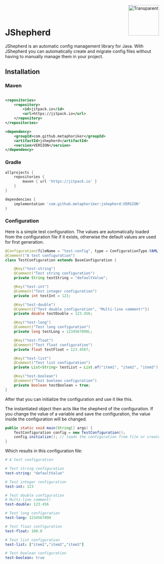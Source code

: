 <img src="https://github.com/user-attachments/assets/eea2b422-1ea0-44ac-b1b6-22070de6f363" alt="Transparent" width="100" height="100" align="right" />
<br><br>

# JShepherd

JShepherd is an automatic config management library for Java.
With JShepherd you can automatically create and migrate config files without having to manually manage them in your project.

## Installation

### Maven

```xml

<repositories>
    <repository>
        <id>jitpack.io</id>
        <url>https://jitpack.io</url>
    </repository>
</repositories>

<dependency>
    <groupId>com.github.metaphoriker</groupId>
    <artifactId>jshepherd</artifactId>
    <version>VERSION</version>
</dependency>
```

### Gradle

```groovy
allprojects {
    repositories {
        maven { url 'https://jitpack.io' }
    }
}

dependencies {
    implementation 'com.github.metaphoriker:jshepherd:VERSION'
}
```

### Configuration

Here is a simple test configuration. The values are automatically loaded from the configuration file if it exists,
otherwise the default values are used for first generation.

```java
@Configuration(fileName = "test-config", type = ConfigurationType.YAML)
@Comment("A test configuration")
class TestConfiguration extends BaseConfiguration {

    @Key("test-string")
    @Comment("Test string configuration")
    private String testString = "defaultValue";

    @Key("test-int")
    @Comment("Test integer configuration")
    private int testInt = 123;

    @Key("test-double")
    @Comment({"Test double configuration", "Multi-line comment!"})
    private double testDouble = 123.456;

    @Key("test-long")
    @Comment("Test long configuration")
    private long testLong = 1234567890L;

    @Key("test-float")
    @Comment("Test float configuration")
    private float testFloat = 123.456f;

    @Key("test-list")
    @Comment("Test list configuration")
    private List<String> testList = List.of("item1", "item2", "item3");

    @Key("test-boolean")
    @Comment("Test boolean configuration")
    private boolean testBoolean = true;
}
```

After that you can initialize the configuration and use it like this.

The instantiated object then acts like the shepherd of the configuration. If you change the value of a variable
and save the configuration, the value inside the configuration will be changed.

```java
public static void main(String[] args) {
    TestConfiguration config = new TestConfiguration();
    config.initialize(); // loads the configuration from file or creates a new one
}
```

Which results in this configuration file:

```yaml
# A test configuration

# Test string configuration
test-string: "defaultValue"

# Test integer configuration
test-int: 123

# Test double configuration
# Multi-line comment!
test-double: 123.456

# Test long configuration
test-long: 1234567890

# Test float configuration
test-float: 100.0

# Test list configuration
test-list: ["item1","item2","item3"]

# Test boolean configuration
test-boolean: true
```
